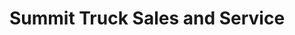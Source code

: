---
title: "Summit Truck Sales and Service"
url: /russellville/summit-truck-sales-and-service/
shop: car repair
---